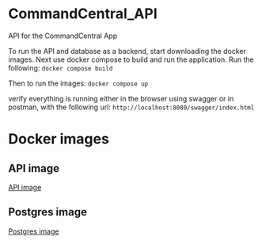 # CommandCentral_API
API for the CommandCentral App

To run the API and database as a backend, start downloading the docker images.
Next use docker compose to build and run the application.
Run the following:
`docker compose build`

Then to run the images:
`docker compose up`

verify everything is running either in the browser using swagger or in postman, with the following url:
`http://localhost:8080/swagger/index.html`


# Docker images
## API image
[API image](https://hub.docker.com/repository/docker/kristians93/command_central_api/general)
## Postgres image
[Postgres image](https://hub.docker.com/repository/docker/kristians93/command_central_postgres/general)
